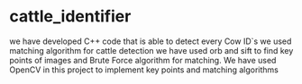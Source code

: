 # cattle_identifier
we have developed C++ code that is able to detect every Cow ID`s we used matching algorithm for cattle detection we have used orb and sift to find key points of images and Brute Force algorithm for matching. We have used OpenCV in this project to implement key points and matching algorithms
